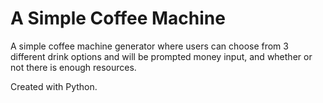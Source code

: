 # A Simple Coffee Machine

A simple coffee machine generator where users can choose from 3 different drink options and will be prompted money input, and whether or not there is enough resources. 

Created with Python.

